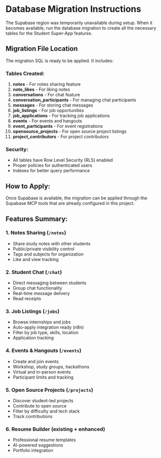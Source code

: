 # Database Migration Instructions

The Supabase region was temporarily unavailable during setup. When it becomes available, run the database migration to create all the necessary tables for the Student Super-App features.

## Migration File Location

The migration SQL is ready to be applied. It includes:

### Tables Created:
1. **notes** - For notes sharing feature
2. **note_likes** - For liking notes
3. **conversations** - For chat feature
4. **conversation_participants** - For managing chat participants
5. **messages** - For storing chat messages
6. **job_listings** - For job opportunities
7. **job_applications** - For tracking job applications
8. **events** - For events and hangouts
9. **event_participants** - For event registrations
10. **opensource_projects** - For open source project listings
11. **project_contributors** - For project contributors

### Security:
- All tables have Row Level Security (RLS) enabled
- Proper policies for authenticated users
- Indexes for better query performance

## How to Apply:

Once Supabase is available, the migration can be applied through the Supabase MCP tools that are already configured in this project.

## Features Summary:

### 1. Notes Sharing (`/notes`)
- Share study notes with other students
- Public/private visibility control
- Tags and subjects for organization
- Like and view tracking

### 2. Student Chat (`/chat`)
- Direct messaging between students
- Group chat functionality
- Real-time message delivery
- Read receipts

### 3. Job Listings (`/jobs`)
- Browse internships and jobs
- Auto-apply integration ready (n8n)
- Filter by job type, skills, location
- Application tracking

### 4. Events & Hangouts (`/events`)
- Create and join events
- Workshop, study groups, hackathons
- Virtual and in-person events
- Participant limits and tracking

### 5. Open Source Projects (`/projects`)
- Discover student-led projects
- Contribute to open source
- Filter by difficulty and tech stack
- Track contributions

### 6. Resume Builder (existing + enhanced)
- Professional resume templates
- AI-powered suggestions
- Portfolio integration
